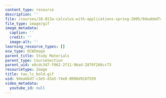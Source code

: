```yaml
---
content_type: resource
description: ''
file: /courses/18-013a-calculus-with-applications-spring-2005/9deabbd7c3e5d3a574e80098d918f559_tau_lc_bold.gif
file_type: image/gif
image_metadata:
  caption: ''
  credit: ''
  image-alt: ''
learning_resource_types: []
ocw_type: OCWImage
parent_title: Study Materials
parent_type: CourseSection
parent_uid: e8cdc347-f062-2f11-96ad-2879f268cc73
resourcetype: Image
title: tau_lc_bold.gif
uid: 9deabbd7-c3e5-d3a5-74e8-0098d918f559
video_metadata:
  youtube_id: null
---
```

